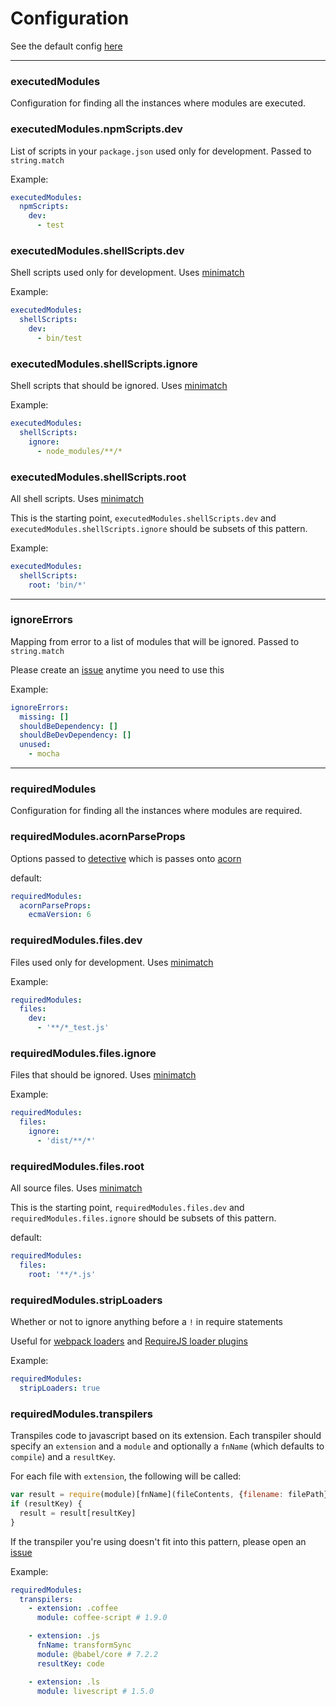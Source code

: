 # Configuration

See the default config [here](../config/default.yml)

---
### executedModules
Configuration for finding all the instances where modules are executed.

### executedModules.npmScripts.dev
List of scripts in your `package.json` used only for development.
Passed to `string.match`

Example:
```yml
executedModules:
  npmScripts:
    dev:
      - test
```

### executedModules.shellScripts.dev
Shell scripts used only for development.
Uses [minimatch](https://github.com/isaacs/minimatch)

Example:
```yml
executedModules:
  shellScripts:
    dev:
      - bin/test
```

### executedModules.shellScripts.ignore
Shell scripts that should be ignored.
Uses [minimatch](https://github.com/isaacs/minimatch)

Example:
```yml
executedModules:
  shellScripts:
    ignore:
      - node_modules/**/*
```

### executedModules.shellScripts.root
All shell scripts.
Uses [minimatch](https://github.com/isaacs/minimatch)

This is the starting point, `executedModules.shellScripts.dev` and `executedModules.shellScripts.ignore` should be
subsets of this pattern.

Example:
```yml
executedModules:
  shellScripts:
    root: 'bin/*'
```

---
### ignoreErrors
Mapping from error to a list of modules that will be ignored.
Passed to `string.match`

Please create an [issue](https://github.com/charlierudolph/dependency-lint/issues)
anytime you need to use this

Example:
```yml
ignoreErrors:
  missing: []
  shouldBeDependency: []
  shouldBeDevDependency: []
  unused:
    - mocha
```

---
### requiredModules
Configuration for finding all the instances where modules are required.

### requiredModules.acornParseProps
Options passed to [detective](https://github.com/substack/node-detective) which is passes
onto [acorn](https://www.npmjs.com/package/acorn)

default:
```yml
requiredModules:
  acornParseProps:
    ecmaVersion: 6
```


### requiredModules.files.dev
Files used only for development.
Uses [minimatch](https://github.com/isaacs/minimatch)

Example:
```yml
requiredModules:
  files:
    dev:
      - '**/*_test.js'
```

### requiredModules.files.ignore
Files that should be ignored.
Uses [minimatch](https://github.com/isaacs/minimatch)

Example:
```yml
requiredModules:
  files:
    ignore:
      - 'dist/**/*'
```

### requiredModules.files.root
All source files.
Uses [minimatch](https://github.com/isaacs/minimatch)

This is the starting point, `requiredModules.files.dev` and `requiredModules.files.ignore` should be
subsets of this pattern.

default:
```yml
requiredModules:
  files:
    root: '**/*.js'
```

### requiredModules.stripLoaders
Whether or not to ignore anything before a `!` in require statements

Useful for [webpack loaders](https://webpack.github.io/docs/loaders.html) and
[RequireJS loader plugins](http://requirejs.org/docs/plugins.html)

Example:
```yml
requiredModules:
  stripLoaders: true
```

### requiredModules.transpilers
Transpiles code to javascript based on its extension.
Each transpiler should specify an `extension` and a `module` and optionally a `fnName` (which defaults to `compile`) and a `resultKey`.

For each file with `extension`, the following will be called:
```js
var result = require(module)[fnName](fileContents, {filename: filePath});
if (resultKey) {
  result = result[resultKey]
}
```

If the transpiler you're using doesn't fit into this pattern, please open an [issue](https://github.com/charlierudolph/dependency-lint/issues)

Example:
```yml
requiredModules:
  transpilers:
    - extension: .coffee
      module: coffee-script # 1.9.0

    - extension: .js
      fnName: transformSync
      module: @babel/core # 7.2.2
      resultKey: code

    - extension: .ls
      module: livescript # 1.5.0
```
